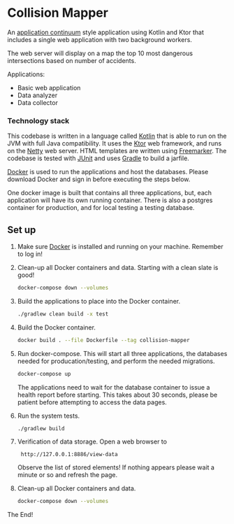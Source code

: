 # Collision Mapper

An [application continuum](https://www.appcontinuum.io/) style application using Kotlin and Ktor
that includes a single web application with two background workers.

The web server will display on a map the top 10 most dangerous intersections
based on number of accidents.

Applications:
* Basic web application
* Data analyzer
* Data collector

### Technology stack

This codebase is written in a language called [Kotlin](https://kotlinlang.org) that is able to run on the JVM with full
Java compatibility.
It uses the [Ktor](https://ktor.io) web framework, and runs on the [Netty](https://netty.io/) web server.
HTML templates are written using [Freemarker](https://freemarker.apache.org).
The codebase is tested with [JUnit](https://junit.org/) and uses [Gradle](https://gradle.org) to build a jarfile.

[Docker](https://www.docker.com/) is used to run the applications and host the databases. Please
download Docker and sign in before executing the steps below.

One docker image is built that contains all three applications, but, each application will have its
own running container. There is also a postgres container for production, and for local testing a testing database.

## Set up

1. Make sure [Docker](https://www.docker.com/) is installed and running on your machine. Remember to log in!

1.  Clean-up all Docker containers and data. Starting with a clean slate is good!
    ```bash
    docker-compose down --volumes 
    ```

1.  Build the applications to place into the Docker container.
    ```bash
    ./gradlew clean build -x test
    ```

1. Build the Docker container.
    ```bash
    docker build . --file Dockerfile --tag collision-mapper
    ```

1.  Run docker-compose. This will start all three applications, the databases needed for producation/testing, and perform the needed migrations.
    ```bash
    docker-compose up
    ```
    The applications need to wait for the database container to issue a health report before starting. This takes about 30 seconds, please be patient before attempting to access the data pages.

1. Run the system tests.
    ```bash
    ./gradlew build
    ```

1. Verification of data storage. Open a web browser to
    ```
     http://127.0.0.1:8886/view-data
    ```
   Observe the list of stored elements! If nothing appears please wait a minute or so and refresh the page.

1.  Clean-up all Docker containers and data.
    ```bash
    docker-compose down --volumes 
    ```
   
The End!
